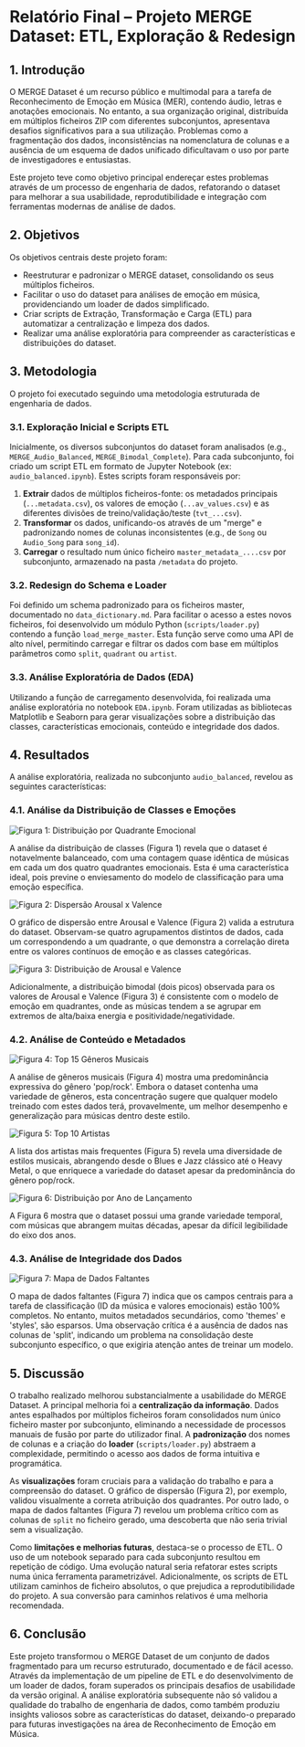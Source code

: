 # Relatório Final – Projeto MERGE Dataset: ETL, Exploração & Redesign

## 1. Introdução

O MERGE Dataset é um recurso público e multimodal para a tarefa de Reconhecimento de Emoção em Música (MER), contendo áudio, letras e anotações emocionais. No entanto, a sua organização original, distribuída em múltiplos ficheiros ZIP com diferentes subconjuntos, apresentava desafios significativos para a sua utilização. Problemas como a fragmentação dos dados, inconsistências na nomenclatura de colunas e a ausência de um esquema de dados unificado dificultavam o uso por parte de investigadores e entusiastas.

Este projeto teve como objetivo principal endereçar estes problemas através de um processo de engenharia de dados, refatorando o dataset para melhorar a sua usabilidade, reprodutibilidade e integração com ferramentas modernas de análise de dados.

## 2. Objetivos

Os objetivos centrais deste projeto foram:

-   Reestruturar e padronizar o MERGE dataset, consolidando os seus múltiplos ficheiros.
-   Facilitar o uso do dataset para análises de emoção em música, providenciando um loader de dados simplificado.
-   Criar scripts de Extração, Transformação e Carga (ETL) para automatizar a centralização e limpeza dos dados.
-   Realizar uma análise exploratória para compreender as características e distribuições do dataset.

## 3. Metodologia

O projeto foi executado seguindo uma metodologia estruturada de engenharia de dados.

### 3.1. Exploração Inicial e Scripts ETL

Inicialmente, os diversos subconjuntos do dataset foram analisados (e.g., `MERGE_Audio_Balanced`, `MERGE_Bimodal_Complete`). Para cada subconjunto, foi criado um script ETL em formato de Jupyter Notebook (ex: `audio_balanced.ipynb`). Estes scripts foram responsáveis por:
1.  **Extrair** dados de múltiplos ficheiros-fonte: os metadados principais (`...metadata.csv`), os valores de emoção (`...av_values.csv`) e as diferentes divisões de treino/validação/teste (`tvt_...csv`).
2.  **Transformar** os dados, unificando-os através de um "merge" e padronizando nomes de colunas inconsistentes (e.g., de `Song` ou `Audio_Song` para `song_id`).
3.  **Carregar** o resultado num único ficheiro `master_metadata_....csv` por subconjunto, armazenado na pasta `/metadata` do projeto.

### 3.2. Redesign do Schema e Loader

Foi definido um schema padronizado para os ficheiros master, documentado no `data_dictionary.md`. Para facilitar o acesso a estes novos ficheiros, foi desenvolvido um módulo Python (`scripts/loader.py`) contendo a função `load_merge_master`. Esta função serve como uma API de alto nível, permitindo carregar e filtrar os dados com base em múltiplos parâmetros como `split`, `quadrant` ou `artist`.

### 3.3. Análise Exploratória de Dados (EDA)

Utilizando a função de carregamento desenvolvida, foi realizada uma análise exploratória no notebook `EDA.ipynb`. Foram utilizadas as bibliotecas Matplotlib e Seaborn para gerar visualizações sobre a distribuição das classes, características emocionais, conteúdo e integridade dos dados.

## 4. Resultados

A análise exploratória, realizada no subconjunto `audio_balanced`, revelou as seguintes características:

### 4.1. Análise da Distribuição de Classes e Emoções

![Figura 1: Distribuição por Quadrante Emocional](imagens_relatorio/figura1_quadrantes.png)

A análise da distribuição de classes (Figura 1) revela que o dataset é notavelmente balanceado, com uma contagem quase idêntica de músicas em cada um dos quatro quadrantes emocionais. Esta é uma característica ideal, pois previne o enviesamento do modelo de classificação para uma emoção específica.


![Figura 2: Dispersão Arousal x Valence](imagens_relatorio/figura2_dispersao_arousal_valence.png)

O gráfico de dispersão entre Arousal e Valence (Figura 2) valida a estrutura do dataset. Observam-se quatro agrupamentos distintos de dados, cada um correspondendo a um quadrante, o que demonstra a correlação direta entre os valores contínuos de emoção e as classes categóricas.


![Figura 3: Distribuição de Arousal e Valence](imagens_relatorio/figura3_distribuicao_arousal_valence.png)

Adicionalmente, a distribuição bimodal (dois picos) observada para os valores de Arousal e Valence (Figura 3) é consistente com o modelo de emoção em quadrantes, onde as músicas tendem a se agrupar em extremos de alta/baixa energia e positividade/negatividade.


### 4.2. Análise de Conteúdo e Metadados

![Figura 4: Top 15 Gêneros Musicais](imagens_relatorio/figura4_top_generos.png)

A análise de gêneros musicais (Figura 4) mostra uma predominância expressiva do gênero 'pop/rock'. Embora o dataset contenha uma variedade de gêneros, esta concentração sugere que qualquer modelo treinado com estes dados terá, provavelmente, um melhor desempenho e generalização para músicas dentro deste estilo.


![Figura 5: Top 10 Artistas](imagens_relatorio/figura5_top_artistas.png)

A lista dos artistas mais frequentes (Figura 5) revela uma diversidade de estilos musicais, abrangendo desde o Blues e Jazz clássico até o Heavy Metal, o que enriquece a variedade do dataset apesar da predominância do gênero pop/rock.


![Figura 6: Distribuição por Ano de Lançamento](imagens_relatorio/figura6_distribuicao_ano.png)

A Figura 6 mostra que o dataset possui uma grande variedade temporal, com músicas que abrangem muitas décadas, apesar da difícil legibilidade do eixo dos anos.


### 4.3. Análise de Integridade dos Dados

![Figura 7: Mapa de Dados Faltantes](imagens_relatorio/figura7_dados_faltantes.png)

O mapa de dados faltantes (Figura 7) indica que os campos centrais para a tarefa de classificação (ID da música e valores emocionais) estão 100% completos. No entanto, muitos metadados secundários, como 'themes' e 'styles', são esparsos. Uma observação crítica é a ausência de dados nas colunas de 'split', indicando um problema na consolidação deste subconjunto específico, o que exigiria atenção antes de treinar um modelo.


## 5. Discussão

O trabalho realizado melhorou substancialmente a usabilidade do MERGE Dataset. A principal melhoria foi a **centralização da informação**. Dados antes espalhados por múltiplos ficheiros foram consolidados num único ficheiro master por subconjunto, eliminando a necessidade de processos manuais de fusão por parte do utilizador final. A **padronização** dos nomes de colunas e a criação do **loader** (`scripts/loader.py`) abstraem a complexidade, permitindo o acesso aos dados de forma intuitiva e programática.

As **visualizações** foram cruciais para a validação do trabalho e para a compreensão do dataset. O gráfico de dispersão (Figura 2), por exemplo, validou visualmente a correta atribuição dos quadrantes. Por outro lado, o mapa de dados faltantes (Figura 7) revelou um problema crítico com as colunas de `split` no ficheiro gerado, uma descoberta que não seria trivial sem a visualização.

Como **limitações e melhorias futuras**, destaca-se o processo de ETL. O uso de um notebook separado para cada subconjunto resultou em repetição de código. Uma evolução natural seria refatorar estes scripts numa única ferramenta parametrizável. Adicionalmente, os scripts de ETL utilizam caminhos de ficheiro absolutos, o que prejudica a reprodutibilidade do projeto. A sua conversão para caminhos relativos é uma melhoria recomendada.

## 6. Conclusão

Este projeto transformou o MERGE Dataset de um conjunto de dados fragmentado para um recurso estruturado, documentado e de fácil acesso. Através da implementação de um pipeline de ETL e do desenvolvimento de um loader de dados, foram superados os principais desafios de usabilidade da versão original. A análise exploratória subsequente não só validou a qualidade do trabalho de engenharia de dados, como também produziu insights valiosos sobre as características do dataset, deixando-o preparado para futuras investigações na área de Reconhecimento de Emoção em Música.